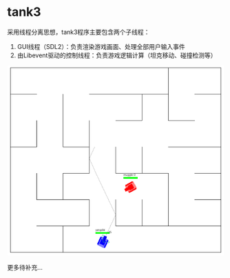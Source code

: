 # tank3

采用线程分离思想，tank3程序主要包含两个子线程：
1. GUI线程（SDL2）：负责渲染游戏画面、处理全部用户输入事件
2. 由Libevent驱动的控制线程：负责游戏逻辑计算（坦克移动、碰撞检测等）

![](./assets/demo0.gif)

更多待补充...